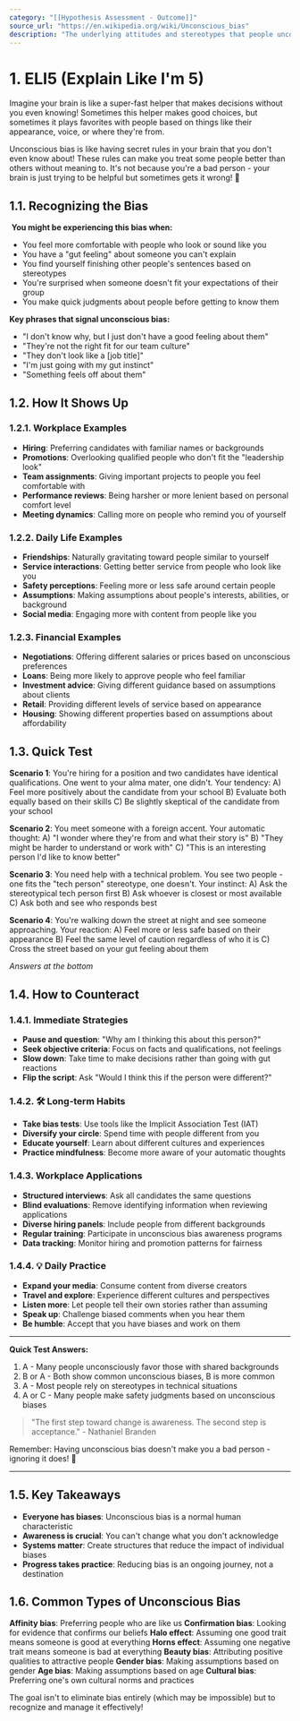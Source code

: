```yaml
---
category: "[[Hypothesis Assessment - Outcome]]"
source_url: "https://en.wikipedia.org/wiki/Unconscious_bias"
description: "The underlying attitudes and stereotypes that people unconsciously attribute to another person or group of people that affect how they understand and engage with them"
---
```


# 1. ELI5 (Explain Like I'm 5)

 Imagine your brain is like a super-fast helper that makes decisions without you even knowing! Sometimes this helper makes good choices, but sometimes it plays favorites with people based on things like their appearance, voice, or where they're from.

Unconscious bias is like having secret rules in your brain that you don't even know about! These rules can make you treat some people better than others without meaning to. It's not because you're a bad person - your brain is just trying to be helpful but sometimes gets it wrong! 🤖

## 1.1. Recognizing the Bias

️ **You might be experiencing this bias when:**

- You feel more comfortable with people who look or sound like you
- You have a "gut feeling" about someone you can't explain
- You find yourself finishing other people's sentences based on stereotypes
- You're surprised when someone doesn't fit your expectations of their group
- You make quick judgments about people before getting to know them

**Key phrases that signal unconscious bias:**
- "I don't know why, but I just don't have a good feeling about them"
- "They're not the right fit for our team culture"
- "They don't look like a [job title]"
- "I'm just going with my gut instinct"
- "Something feels off about them"

## 1.2. How It Shows Up

### 1.2.1. **Workplace Examples**

- **Hiring**: Preferring candidates with familiar names or backgrounds
- **Promotions**: Overlooking qualified people who don't fit the "leadership look"
- **Team assignments**: Giving important projects to people you feel comfortable with
- **Performance reviews**: Being harsher or more lenient based on personal comfort level
- **Meeting dynamics**: Calling more on people who remind you of yourself

### 1.2.2. **Daily Life Examples**

- **Friendships**: Naturally gravitating toward people similar to yourself
- **Service interactions**: Getting better service from people who look like you
- **Safety perceptions**: Feeling more or less safe around certain people
- **Assumptions**: Making assumptions about people's interests, abilities, or background
- **Social media**: Engaging more with content from people like you

### 1.2.3. **Financial Examples**

- **Negotiations**: Offering different salaries or prices based on unconscious preferences
- **Loans**: Being more likely to approve people who feel familiar
- **Investment advice**: Giving different guidance based on assumptions about clients
- **Retail**: Providing different levels of service based on appearance
- **Housing**: Showing different properties based on assumptions about affordability

## 1.3. Quick Test

**Scenario 1**: You're hiring for a position and two candidates have identical qualifications. One went to your alma mater, one didn't. Your tendency:
A) Feel more positively about the candidate from your school
B) Evaluate both equally based on their skills
C) Be slightly skeptical of the candidate from your school

**Scenario 2**: You meet someone with a foreign accent. Your automatic thought:
A) "I wonder where they're from and what their story is"
B) "They might be harder to understand or work with"
C) "This is an interesting person I'd like to know better"

**Scenario 3**: You need help with a technical problem. You see two people - one fits the "tech person" stereotype, one doesn't. Your instinct:
A) Ask the stereotypical tech person first
B) Ask whoever is closest or most available
C) Ask both and see who responds best

**Scenario 4**: You're walking down the street at night and see someone approaching. Your reaction:
A) Feel more or less safe based on their appearance
B) Feel the same level of caution regardless of who it is
C) Cross the street based on your gut feeling about them

*Answers at the bottom*

## 1.4. How to Counteract

### 1.4.1. **Immediate Strategies**

- **Pause and question**: "Why am I thinking this about this person?"
- **Seek objective criteria**: Focus on facts and qualifications, not feelings
- **Slow down**: Take time to make decisions rather than going with gut reactions
- **Flip the script**: Ask "Would I think this if the person were different?"

### 1.4.2. 🛠️ **Long-term Habits**

- **Take bias tests**: Use tools like the Implicit Association Test (IAT)
- **Diversify your circle**: Spend time with people different from you
- **Educate yourself**: Learn about different cultures and experiences
- **Practice mindfulness**: Become more aware of your automatic thoughts

### 1.4.3. **Workplace Applications**

- **Structured interviews**: Ask all candidates the same questions
- **Blind evaluations**: Remove identifying information when reviewing applications
- **Diverse hiring panels**: Include people from different backgrounds
- **Regular training**: Participate in unconscious bias awareness programs
- **Data tracking**: Monitor hiring and promotion patterns for fairness

### 1.4.4. 💡 **Daily Practice**

- **Expand your media**: Consume content from diverse creators
- **Travel and explore**: Experience different cultures and perspectives
- **Listen more**: Let people tell their own stories rather than assuming
- **Speak up**: Challenge biased comments when you hear them
- **Be humble**: Accept that you have biases and work on them

---

**Quick Test Answers:**
1) A - Many people unconsciously favor those with shared backgrounds
2) B or A - Both show common unconscious biases, B is more common
3) A - Most people rely on stereotypes in technical situations
4) A or C - Many people make safety judgments based on unconscious biases

> "The first step toward change is awareness. The second step is acceptance." - Nathaniel Branden

Remember: Having unconscious bias doesn't make you a bad person - ignoring it does! 🌟

---

## 1.5. Key Takeaways

- **Everyone has biases**: Unconscious bias is a normal human characteristic
- **Awareness is crucial**: You can't change what you don't acknowledge
- **Systems matter**: Create structures that reduce the impact of individual biases
- **Progress takes practice**: Reducing bias is an ongoing journey, not a destination

## 1.6. Common Types of Unconscious Bias

**Affinity bias**: Preferring people who are like us
**Confirmation bias**: Looking for evidence that confirms our beliefs
**Halo effect**: Assuming one good trait means someone is good at everything
**Horns effect**: Assuming one negative trait means someone is bad at everything
**Beauty bias**: Attributing positive qualities to attractive people
**Gender bias**: Making assumptions based on gender
**Age bias**: Making assumptions based on age
**Cultural bias**: Preferring one's own cultural norms and practices

The goal isn't to eliminate bias entirely (which may be impossible) but to recognize and manage it effectively!
